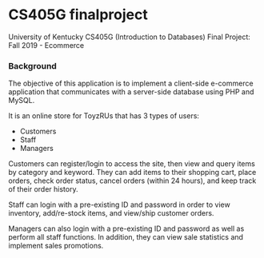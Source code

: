 # CS405G finalproject
University of Kentucky CS405G (Introduction to Databases) Final Project: Fall 2019 - Ecommerce


### Background
The objective of this application is to implement a client-side e-commerce application that communicates with a server-side database using PHP and MySQL. 

It is an online store for ToyzRUs that has 3 types of users:
- Customers
- Staff
- Managers

Customers can register/login to access the site, then view and query items by category and keyword. They can add items to their shopping cart, place orders, check order status, cancel orders (within 24 hours), and keep track of their order history.

Staff can login with a pre-existing ID and password in order to view inventory, add/re-stock items, and view/ship customer orders. 

Managers can also login with a pre-existing ID and password as well as perform all staff functions. In addition, they can view sale statistics and implement sales promotions.
